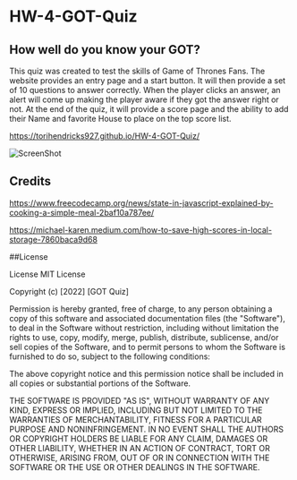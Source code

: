 # HW-4-GOT-Quiz

## How well do you know your GOT?
This quiz was created to test the skills of Game of Thrones Fans. The website provides an entry page and a start button. It will then provide a set of 10 questions to answer correctly. When the player clicks an answer, an alert will come up making the player aware if they got the answer right or not. At the end of the quiz, it will provide a score page and the ability to add their Name and favorite House to place on the top score list. 

https://torihendricks927.github.io/HW-4-GOT-Quiz/



![ScreenShot](/assets/Screen%20Shot%202022-03-30%20at%208.17.39%20PM.png)

## Credits

https://www.freecodecamp.org/news/state-in-javascript-explained-by-cooking-a-simple-meal-2baf10a787ee/

https://michael-karen.medium.com/how-to-save-high-scores-in-local-storage-7860baca9d68

##License

License
MIT License

Copyright (c) [2022] [GOT Quiz]

Permission is hereby granted, free of charge, to any person obtaining a copy of this software and associated documentation files (the "Software"), to deal in the Software without restriction, including without limitation the rights to use, copy, modify, merge, publish, distribute, sublicense, and/or sell copies of the Software, and to permit persons to whom the Software is furnished to do so, subject to the following conditions:

The above copyright notice and this permission notice shall be included in all copies or substantial portions of the Software.

THE SOFTWARE IS PROVIDED "AS IS", WITHOUT WARRANTY OF ANY KIND, EXPRESS OR IMPLIED, INCLUDING BUT NOT LIMITED TO THE WARRANTIES OF MERCHANTABILITY, FITNESS FOR A PARTICULAR PURPOSE AND NONINFRINGEMENT. IN NO EVENT SHALL THE AUTHORS OR COPYRIGHT HOLDERS BE LIABLE FOR ANY CLAIM, DAMAGES OR OTHER LIABILITY, WHETHER IN AN ACTION OF CONTRACT, TORT OR OTHERWISE, ARISING FROM, OUT OF OR IN CONNECTION WITH THE SOFTWARE OR THE USE OR OTHER DEALINGS IN THE SOFTWARE.